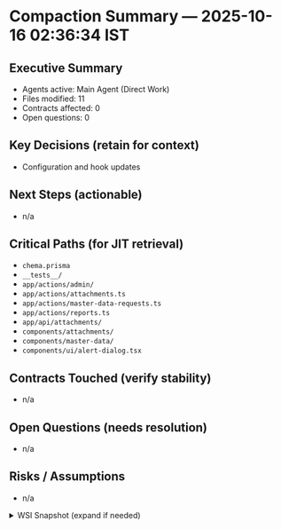 # Compaction Summary — 2025-10-16 02:36:34 IST

## Executive Summary
- Agents active: Main Agent (Direct Work)
- Files modified: 11
- Contracts affected: 0
- Open questions: 0

## Key Decisions (retain for context)
- Configuration and hook updates

## Next Steps (actionable)
- n/a

## Critical Paths (for JIT retrieval)
- `chema.prisma`
- `__tests__/`
- `app/actions/admin/`
- `app/actions/attachments.ts`
- `app/actions/master-data-requests.ts`
- `app/actions/reports.ts`
- `app/api/attachments/`
- `components/attachments/`
- `components/master-data/`
- `components/ui/alert-dialog.tsx`

## Contracts Touched (verify stability)
- n/a

## Open Questions (needs resolution)
- n/a

## Risks / Assumptions
- n/a

<details>
<summary>WSI Snapshot (expand if needed)</summary>

- n/a
</details>

